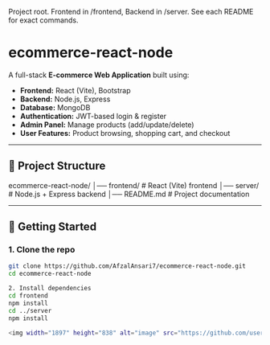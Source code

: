 Project root. Frontend in /frontend, Backend in /server. See each README for exact commands.
# ecommerce-react-node

A full-stack **E-commerce Web Application** built using:

- **Frontend:** React (Vite), Bootstrap
- **Backend:** Node.js, Express
- **Database:** MongoDB
- **Authentication:** JWT-based login & register
- **Admin Panel:** Manage products (add/update/delete)
- **User Features:** Product browsing, shopping cart, and checkout

---

## 📂 Project Structure
ecommerce-react-node/
│── frontend/ # React (Vite) frontend
│── server/ # Node.js + Express backend
│── README.md # Project documentation


---

## 🚀 Getting Started

### 1. Clone the repo
```bash
git clone https://github.com/AfzalAnsari7/ecommerce-react-node.git
cd ecommerce-react-node

2. Install dependencies
cd frontend
npm install
cd ../server
npm install

<img width="1897" height="838" alt="image" src="https://github.com/user-attachments/assets/af555caa-a5cd-424c-8687-a6c2c36ca616" />

